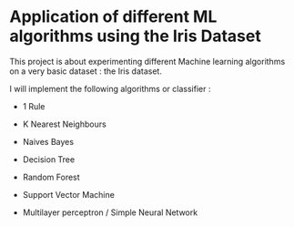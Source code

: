 # Application of different ML algorithms using the Iris Dataset

This project is about experimenting different Machine learning algorithms on a very basic dataset : the Iris dataset.

I will implement the following algorithms or classifier :

* 1 Rule

* K Nearest Neighbours

* Naives Bayes

* Decision Tree

* Random Forest

* Support Vector Machine 

* Multilayer perceptron / Simple Neural Network

  

